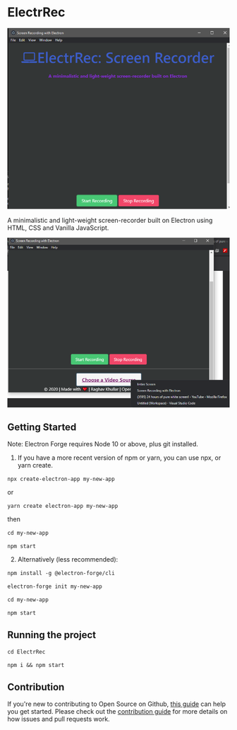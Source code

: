 # ElectrRec

![ElectrRec Image](https://github.com/raghavk16/ElectrRec/blob/master/app_ss.png?raw=true)

A minimalistic and light-weight screen-recorder built on Electron using HTML, CSS and Vanilla JavaScript.

![ElectrRec Image_1](https://github.com/raghavk16/ElectrRec/blob/master/app_ss_1.png?raw=true)

## Getting Started

Note: Electron Forge requires Node 10 or above, plus git installed.

1. If you have a more recent version of npm or yarn, you can use npx, or yarn create.
```
npx create-electron-app my-new-app
```
or
```
yarn create electron-app my-new-app
```
then
```
cd my-new-app
```
```
npm start
```

2. Alternatively (less recommended):

```
npm install -g @electron-forge/cli
```
```
electron-forge init my-new-app
```
```
cd my-new-app
```
```
npm start
```

## Running the project

```
cd ElectrRec
```
```
npm i && npm start
```

## Contribution

If you're new to contributing to Open Source on Github, [this guide](https://guides.github.com/activities/contributing-to-open-source/) can help you get started. Please check out the [contribution guide](https://gist.github.com/MarcDiethelm/7303312) for more details on how issues and pull requests work.
